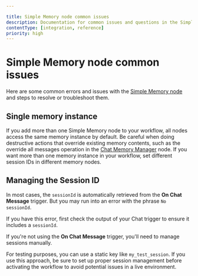 ```yaml
---

title: Simple Memory node common issues 
description: Documentation for common issues and questions in the Simple Memory node in n8n, a workflow automation platform. Includes details of the issue and suggested solutions.
contentType: [integration, reference]
priority: high
---
```


# Simple Memory node common issues

Here are some common errors and issues with the [Simple Memory node](/integrations/builtin/cluster-nodes/sub-nodes/n8n-nodes-langchain.memorybufferwindow/index.md) and steps to resolve or troubleshoot them.

## Single memory instance

If you add more than one Simple Memory node to your workflow, all nodes access the same memory instance by default. Be careful when doing destructive actions that override existing memory contents, such as the override all messages operation in the [Chat Memory Manager](/integrations/builtin/cluster-nodes/sub-nodes/n8n-nodes-langchain.memorymanager.md) node. If you want more than one memory instance in your workflow, set different session IDs in different memory nodes.

## Managing the Session ID

In most cases, the `sessionId` is automatically retrieved from the **On Chat Message** trigger. But you may run into an error with the phrase `No sessionId`.

If you have this error, first check the output of your Chat trigger to ensure it includes a `sessionId`.

If you're not using the **On Chat Message** trigger, you'll need to manage sessions manually.

For testing purposes, you can use a static key like `my_test_session`. If you use this approach, be sure to set up proper session management before activating the workflow to avoid potential issues in a live environment.
